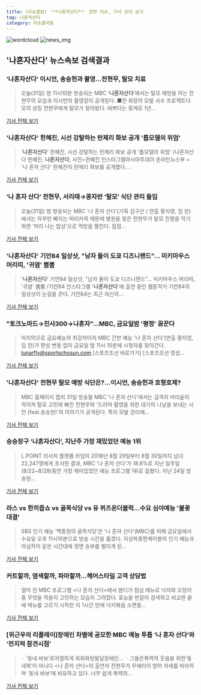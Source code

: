 ```yaml
---
title: (이슈클립) '**나혼자산다**' 관련 이슈, 기사 모아 보기
tag: 나혼자산다
category: 이슈클리핑
---
```

![wordcloud](https://s3.ap-northeast-2.amazonaws.com/lyrics101-wordcloud/2018-08-31-1535721598.png)
![news_img](https://user-images.githubusercontent.com/42597476/44507050-1206f400-a6e4-11e8-8d98-7ffbfebb353f.png)
## **'**나혼자산다**'** 뉴스속보 검색결과
### ‘**나혼자산다**’ 이시언, 송승헌과 촬영...전현무, 탈모 치료

>오늘(31일) 밤 11시10분 방송되는 MBC ‘**나혼자산다**’에서는 탈모 예방을 하는 전현무의 모습과 이시언의 촬영장이 공개된다. ■전 회장의 모발 사수 프로젝트다모의 상징 전현무에게 탈모가 찾아왔다. 바쁘다는 핑계로 1년...

<a href="http://www.kookje.co.kr/news2011/asp/newsbody.asp?code=0500&key=20180831.99099015067" target="_blank">기사 전체 보기</a>

### '**나혼자산다**' 한혜진, 시선 강탈하는 란제리 화보 공개 '톱모델의 위엄'

>'**나혼자산다**' 한혜진, 시선 강탈하는 란제리 화보 공개 '톱모델의 위엄' /나혼자산다 한혜진, **나혼자산다**, 사진=한혜진 인스타그램아시아투데이 온라인뉴스부 = '나 혼자 산다' 한혜진이 란제리 화보를 공개했다....

<a href="http://www.asiatoday.co.kr/view.php?key=20180831002131277" target="_blank">기사 전체 보기</a>

### ‘나 혼자 산다’ 전현무, 서리태→콩자반 ‘탈모’ 식단 관리 돌입

>오늘(31일) 밤 방송되는 MBC ‘나 혼자 산다’(기획 김구산 / 연출 황지영, 임 찬)에서는 자꾸만 빠지는 머리카락 때문에 병원을 찾은 전현무가 탈모 진행을 막기 위한 ‘머리 나는 밥상’으로 먹방을 펼친다. 점점...

<a href="http://www.sedaily.com/NewsView/1S3KOS2TL1" target="_blank">기사 전체 보기</a>

### '**나혼자산다**' 기안84 일상샷, "남자 둘이 도쿄 디즈니랜드"… 미키마우스 머리띠, '귀염' 뿜뿜

>'**나혼자산다**' 기안84 일상샷, "남자 둘이 도쿄 디즈니랜드"… 미키마우스 머리띠, '귀염' 뿜뿜 /기안84 인스타그램  '**나혼자산다**'에 출연 중인 웹툰작가 기안84의 일상샷이 눈길을 끈다.   기안84는 최근 자신의...

<a href="http://www.kyeongin.com/main/view.php?key=20180831001746588" target="_blank">기사 전체 보기</a>

### "토크노마드→진사300→나혼자"…MBC, 금요일밤 '평정' 꿈꾼다

>마지막으로 금요예능의 최강자이자 MBC 간판 예능 '나 혼자 산다'(연출 황지영, 임 찬)가 편성 변동 없이 금요일 밤 11시 10분에 시청자를 찾아간다. lunarfly@sportschosun.com [스포츠조선 바로가기] [스포츠조선 영상...

<a href="http://sports.chosun.com/news/ntype.htm?id=201808310100294750022523&servicedate=20180831" target="_blank">기사 전체 보기</a>

### '**나혼자산다**' 전현무 탈모 예방 식단은?…이시언, 송승헌과 호형호제?

>MBC 홈페이지 캡처 31일 방송될 MBC '나 혼자 산다'에서는 급격히 머리숱이 적어져 탈모 고민에 빠진 전현무와 '드라마 촬영을 위한 대기의 나날을 보내는 시언 (feat.송승헌)'의 이야기가 공개된다. 특히 모발 관리에...

<a href="http://news.imaeil.com/Broadcast/2018083116532997908" target="_blank">기사 전체 보기</a>

### 승승장구 ‘**나혼자산다**’, 지난주 가장 재밌었던 예능 1위

>L.POINT 리서치 플랫폼 라임이 2018년 8월 29일부터 8월 30일까지 남녀 22,247명에게 조사한 결과, MBC ‘나 혼자 산다’가 18.6%로 지난 일주일(8/22~8/28)동안 가장 재미있었던 예능 프로그램 1위로 꼽혔다. 지난 24일 방송된...

<a href="http://www.newsen.com/news_view.php?uid=201808311324584110" target="_blank">기사 전체 보기</a>

### 라스 vs 한끼줍쇼 vs 골목식당 vs 유 퀴즈온더블럭…수요 심야예능 '불꽃 대결'

>SBS 인기 예능 ‘백종원의 골목식당’은 ‘나 혼자 산다’(MBC)를 피해 금요일에서 수요일 오후 11시10분으로 방송 시간을 옮겼다. 지상파종편케이블의 인기 예능과 야심작이 같은 시간대에 정면 승부를 벌이게 된...

<a href="http://news.hankyung.com/article/2018083190031" target="_blank">기사 전체 보기</a>

### 커트할까, 염색할까, 파마할까...헤어스타일 고객 상담법

>얼마 전 MBC 프로그램 <나 혼자 산다>에서 쌈디가 점심 메뉴로 낙지와 오징어 중 무엇을 먹을지 고민하는 모습이 그려졌다. 효능을 번갈아 검색하고 비교한 끝에 메뉴를 고르기 시작한 지 1시간 만에 낙지볶음 소면을...

<a href="http://www.e-graphy.co.kr/news/articleView.html?idxno=3332" target="_blank">기사 전체 보기</a>

### [위근우의 리플레이]장애인 차별에 공모한 MBC 예능 투톱 ‘나 혼자 산다’와 ‘전지적 참견시점’

>ㆍ‘동네 바보’로저열하게 희화화된발달장애인… ㆍ그들은폭력적 웃음을 위한‘동네북’이 아니다 <나 혼자 산다>의 출연자 전현무가 무에타이 방어 자세를 따라하며 ‘동네 바보’에 비유하고 있다. 너무 쉽게 폭력의...

<a href="http://news.khan.co.kr/kh_news/khan_art_view.html?artid=201808311640005&code=960100" target="_blank">기사 전체 보기</a>


